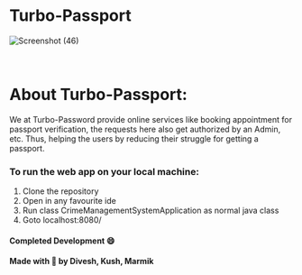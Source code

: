 # Turbo-Passport

![Screenshot (46)](https://user-images.githubusercontent.com/72034531/116827574-3fa3db00-abb7-11eb-971d-0d99ea78e26b.png)


<br>

# About Turbo-Passport:

We at Turbo-Password provide online services like booking appointment for passport verification, the requests here also get authorized by an Admin, etc.
Thus, helping the users by reducing their struggle for getting a passport.


### To run the web app on your local machine:
1. Clone the repository
2. Open in any favourite ide
3. Run class CrimeManagementSystemApplication as normal java class
4. Goto localhost:8080/<endpt>


#### Completed Development :smile: 	
#### Made with :blue_heart:	by Divesh, Kush, Marmik
